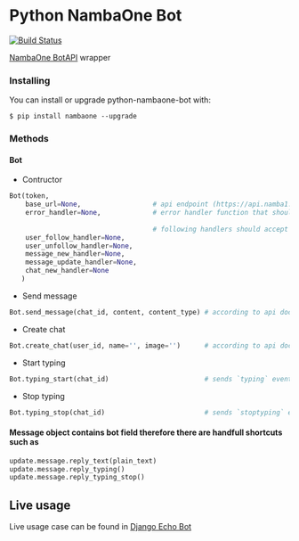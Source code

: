 # Python NambaOne Bot

[![Build Status](https://travis-ci.org/erjanmx/python-nambaone-bot.svg?branch=master)](https://travis-ci.org/erjanmx/python-nambaone-bot)

[NambaOne BotAPI](https://namba1.co/bot_creation) wrapper

### Installing

You can install or upgrade python-nambaone-bot with:

```$ pip install nambaone --upgrade```

### Methods

#### Bot

- Contructor
```python
Bot(token,
    base_url=None,                  # api endpoint (https://api.namba1.co by default)
    error_handler=None,             # error handler function that should accept Update and Error objects
    
                                    # following handlers should accept Bot and Update objects
    user_follow_handler=None,        
    user_unfollow_handler=None,     
    message_new_handler=None,
    message_update_handler=None,
    chat_new_handler=None
   )
```
- Send message
```python
Bot.send_message(chat_id, content, content_type) # according to api docs, returns Message object or raises nambaone.ClientException
```
- Create chat
```python
Bot.create_chat(user_id, name='', image='')      # according to api docs, returns Chat object or raises nambaone.ClientException
```
- Start typing
```python
Bot.typing_start(chat_id)                        # sends `typing` event to chat or raises nambaone.ClientException
```
- Stop typing
```python
Bot.typing_stop(chat_id)                         # sends `stoptyping` event to chat or raises nambaone.ClientException
```

#### Message object contains bot field therefore there are handfull shortcuts such as
```python
update.message.reply_text(plain_text)
update.message.reply_typing()
update.message.reply_typing_stop()
```

## Live usage

Live usage case can be found in [Django Echo Bot](https://github.com/erjanmx/django-namba-one-bot)
